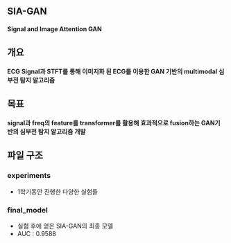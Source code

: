 ## SIA-GAN
#### Signal and Image Attention GAN

## 개요
#### ECG Signal과 STFT를 통해 이미지화 된 ECG를 이용한 GAN 기반의 multimodal 심부전 탐지 알고리즘

## 목표
#### signal과 freq의 feature를 transformer를 활용해 효과적으로 fusion하는 GAN기반의 심부전 탐지 알고리즘 개발

## 파일 구조
### experiments
 - 1학기동안 진행한 다양한 실험들

### final_model
 - 실험 후에 얻은 SIA-GAN의 최종 모델
 - AUC : 0.9588
 
 
